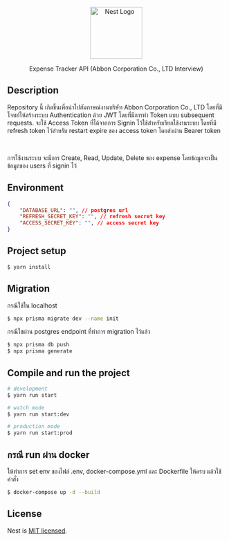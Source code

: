 <p align="center">
  <a href="http://nestjs.com/" target="blank"><img src="https://nestjs.com/img/logo-small.svg" width="120" alt="Nest Logo" /></a>
</p>

[circleci-image]: https://img.shields.io/circleci/build/github/nestjs/nest/master?token=abc123def456
[circleci-url]: https://circleci.com/gh/nestjs/nest

  <p align="center">Expense Tracker API (Abbon Corporation Co., LTD Interview)</p>

## Description

<p align="start">Repository นี้ เกิดขึ้นเพื่อนำไปสัมภาษณ์งานบริษัท Abbon Corporation Co., LTD โดยที่มีโจทย์ให้สร้างระบบ Authentication ด้วย JWT โดยที่มีการทำ Token แบบ subsequent requests. จะใช้ Access Token ที่ได้จากการ Signin ไว้ใช้สำหรับเรียกใช้งานระบบ โดยที่มี refresh token ไว้สำหรับ restart expire ของ access token โดยส่งผ่าน Bearer token</p>
<br />

<p align="start">การใช้งานระบบ จะมีการ Create, Read, Update, Delete ของ expense โดยข้อมูลจะเป็นข้อมูลของ users ที่ signin ไว้</p>


## Environment

```json
{
    "DATABASE_URL": "", // postgres url
    "REFRESH_SECRET_KEY": "", // refresh secret key
    "ACCESS_SECRET_KEY": "", // access secret key 
}
```


## Project setup

```bash
$ yarn install
```

## Migration
<p align="start">กรณีใช้ใน localhost</p>

```bash
$ npx prisma migrate dev --name init 
```

<p align="start">กรณีใชผ่าน postgres endpoint ที่ทำการ migration ไว้แล้ว</p>

```bash
$ npx prisma db push
$ npx prisma generate
```

## Compile and run the project

```bash
# development
$ yarn run start

# watch mode
$ yarn run start:dev

# production mode
$ yarn run start:prod
```

## กรณี run ผ่าน docker
<p align="start">ให้ทำการ set env ของไฟล์ .env, docker-compose.yml และ Dockerfile ให้ครบ แล้วใช้คำสั่ง</p>

```bash
$ docker-compose up -d --build
```

## License

Nest is [MIT licensed](https://github.com/nestjs/nest/blob/master/LICENSE).
